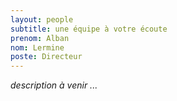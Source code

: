 ```yaml
---
layout: people
subtitle: une équipe à votre écoute
prenom: Alban
nom: Lermine
poste: Directeur
---
```


<i> description à venir ... </i>
